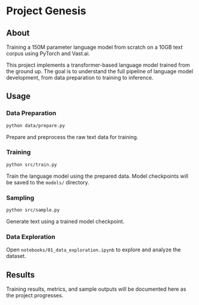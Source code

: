 # Project Genesis

## About

Training a 150M parameter language model from scratch on a 10GB text corpus using PyTorch and Vast.ai.

This project implements a transformer-based language model trained from the ground up. The goal is to understand the full pipeline of language model development, from data preparation to training to inference.

## Usage

### Data Preparation

```bash
python data/prepare.py
```

Prepare and preprocess the raw text data for training.

### Training

```bash
python src/train.py
```

Train the language model using the prepared data. Model checkpoints will be saved to the `models/` directory.

### Sampling

```bash
python src/sample.py
```

Generate text using a trained model checkpoint.

### Data Exploration

Open `notebooks/01_data_exploration.ipynb` to explore and analyze the dataset.

## Results

Training results, metrics, and sample outputs will be documented here as the project progresses.
